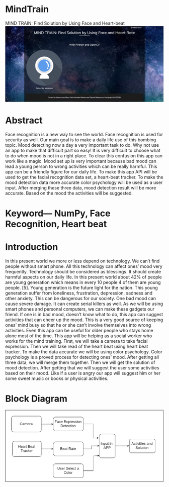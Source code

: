 # MindTrain

MIND TRAIN: Find Solution by Using Face and Heart-beat
![Diagram](Diagram/ss1.jpg)

# Abstract
Face recognition is a new way to see the world. Face recognition is used for security as well. Our main goal is to make a daily life use of this bombing topic. Mood detecting now a day a very important task to do. Why not use an app to make that difficult part so easy! It is very difficult to choose what to do when mood is not in a right place. To clear this confusion this app can work like a magic. Mood set up is very important because bad mood can lead a young person to wrong activities which can be really harmful. This app can be a friendly figure for our daily life. To make this app API will be used to get the facial recognition data set, a heart-beat tracker. To make the mood detection data more accurate color psychology will be used as a user input. After merging these three data, mood detection result will be more accurate. Based on the mood the activities will be suggested.  

# Keyword— NumPy, Face Recognition, Heart beat

# Introduction
In this present world we more or less depend on technology. We can’t find people without smart phone. All this technology can affect ones’ mood very frequently. Technology should be considered as blessings. It should create harmful aspects on our daily life. In this present world about 42% of people are young generation which means in every 10 people 4 of them are young people. [5]. Young generation is the future light for the nation. This young generation suffer from loneliness, frustration, depression, sadness and other anxiety. This can be dangerous for our society. One bad mood can cause severe damage. It can create serial killers as well. 
As we will be using smart phones and personal computers, we can make these gadgets our friend. If one is in bad mood, doesn’t know what to do, this app can suggest activities that can cheer up the mood. This is a very good source of keeping ones’ mind busy so that he or she can’t involve themselves into wrong activities. Even this app can be useful for older people who stays home alone most of the time. This app will be helping as a social worker who works for the mind training. First, we will take a camera to take facial expression. Then we will take read of the heart beat using heart beat tracker. To make the data accurate we will be using color psychology. Color psychology is a proved process for detecting ones’ mood. After getting all three data, we will merge them together. Then we will get the solution of mood detection. After getting that we will suggest the user some activities based on their mood. Like if a user is angry our app will suggest him or her some sweet music or books or physical activities. 

# Block Diagram
![Diagram](Diagram/BlockDiagram.jpg)
